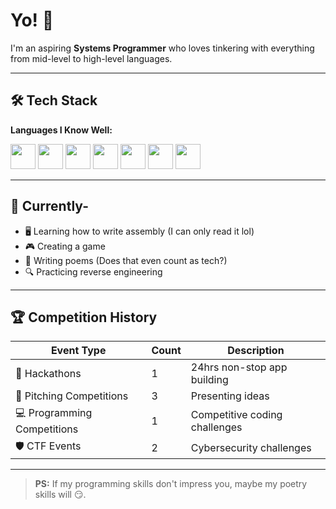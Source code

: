# Yo! 👋

I'm an aspiring **Systems Programmer** who loves tinkering with everything from mid-level to high-level languages. 

---

## 🛠️ Tech Stack

**Languages I Know Well:**
<p align="left">
  <img src="https://cdn.jsdelivr.net/gh/devicons/devicon/icons/java/java-original.svg" width="40" height="40"/>
  <img src="https://cdn.jsdelivr.net/gh/devicons/devicon/icons/c/c-original.svg" width="40" height="40"/> 
  <img src="https://cdn.jsdelivr.net/gh/devicons/devicon/icons/cplusplus/cplusplus-original.svg" width="40" height="40"/>
  <img src="https://cdn.jsdelivr.net/gh/devicons/devicon/icons/csharp/csharp-original.svg" width="40" height="40"/>
  <img src="https://cdn.jsdelivr.net/gh/devicons/devicon/icons/kotlin/kotlin-original.svg" width="40" height="40"/>
  <img src="https://cdn.jsdelivr.net/gh/devicons/devicon/icons/mysql/mysql-original.svg" width="40" height="40"/>
  <img src="https://cdn.jsdelivr.net/gh/devicons/devicon/icons/python/python-original.svg" width="40" height="40"/>
</p>

---

## 🎯 Currently-

- 🖥️ Learning how to write assembly (I can only read it lol)
- 🎮 Creating a game  
- 📝 Writing poems (Does that even count as tech?)
- 🔍 Practicing reverse engineering

---

## 🏆 Competition History

| Event Type | Count | Description |
|------------|-------|-------------|
| 🚀 Hackathons | 1 | 24hrs non-stop app building |
| 🎯 Pitching Competitions | 3 | Presenting ideas |
| 💻 Programming Competitions | 1 | Competitive coding challenges |
| 🛡️ CTF Events | 2 | Cybersecurity challenges |

---

> **PS:** If my programming skills don't impress you, maybe my poetry skills will 😏.
